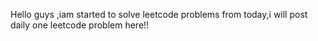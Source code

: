 Hello guys ,iam started to solve leetcode problems from today,i will post daily one leetcode problem here!!  
